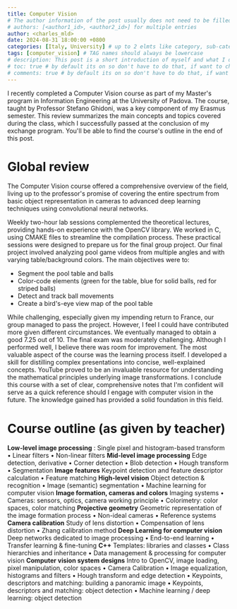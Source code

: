 ```yaml
---
title: Computer Vision
# The author information of the post usually does not need to be filled in the Front Matter , they will be obtained from variables social.name and the first entry of social.links of the configuration file by default. But you can also override it as follows : (find charles_mld in _data)
# authors: [<author1_id>, <author2_id>] for multiple entries
author: <charles_mld>
date: 2024-08-31 18:00:00 +0800
categories: [Italy, University] # up to 2 elmts like category, sub-category
tags: [computer_vision] # TAG names should always be lowercase
# description: This post is a short introduction of myself and what I do in life
# toc: true # by default its on so don't have to do that, if want to change go to config
# comments: true # by default its on so don't have to do that, if want to change go to config
---
```


I recently completed a Computer Vision course as part of my Master's program in Information Engineering at the University of Padova. The course, taught by Professor Stefano Ghidoni, was a key component of my Erasmus semester. This review summarizes the main concepts and topics covered during the class, which I successfully passed at the conclusion of my exchange program. You'll be able to find the course's outline in the end of this post.

# Global review
The Computer Vision course offered a comprehensive overview of the field, living up to the professor's promise of covering the entire spectrum from basic object representation in cameras to advanced deep learning techniques using convolutional neural networks.

Weekly two-hour lab sessions complemented the theoretical lectures, providing hands-on experience with the OpenCV library. We worked in C, using CMAKE files to streamline the compilation process. These practical sessions were designed to prepare us for the final group project.
Our final project involved analyzing pool game videos from multiple angles and with varying table/background colors. The main objectives were to:
- Segment the pool table and balls
- Color-code elements (green for the table, blue for solid balls, red for striped balls)
- Detect and track ball movements
- Create a bird's-eye view map of the pool table

While challenging, especially given my impending return to France, our group managed to pass the project. However, I feel I could have contributed more given different circumstances. We eventually managed to obtain a good 7.25 out of 10.
The final exam was moderately challenging. Although I performed well, I believe there was room for improvement. The most valuable aspect of the course was the learning process itself. I developed a skill for distilling complex presentations into concise, well-explained concepts. YouTube proved to be an invaluable resource for understanding the mathematical principles underlying image transformations.
I conclude this course with a set of clear, comprehensive notes that I'm confident will serve as a quick reference should I engage with computer vision in the future. The knowledge gained has provided a solid foundation in this field.

# 

# Course outline (as given by teacher)
**Low-level image processing** : Single pixel and histogram-based transform • Linear filters • Non-linear filters
**Mid-level image processing** Edge detection, derivative • Corner detection • Blob detection • Hough transform • Segmentation
**Image features** Keypoint detection and feature descriptor calculation • Feature matching
**High-level vision** Object detection & recognition • Image (semantic) segmentation • Machine learning for computer vision
**Image formation, cameras and colors** Imaging systems • Cameras: sensors, optics, camera working principle • Colorimetry: color spaces, color matching
**Projective geometry** Geometric representation of the image formation process • Non-ideal cameras • Reference systems
**Camera calibration** Study of lens distortion • Compensation of lens distortion • Zhang calibration method
**Deep Learning for computer vision** Deep networks dedicated to image processing • End-to-end learning • Transfer learning & fine-tuning
**C++** Templates: libraries and classes • Class hierarchies and inheritance • Data management & processing for computer vision
**Computer vision system designs** Intro to OpenCV, image loading, pixel manipulation, color spaces • Camera Calibration • Image equalization, histograms and filters • Hough transform and edge detection • Keypoints, descriptors and matching: building a panoramic image • Keypoints, descriptors and matching: object detection • Machine learning / deep learning: object detection
